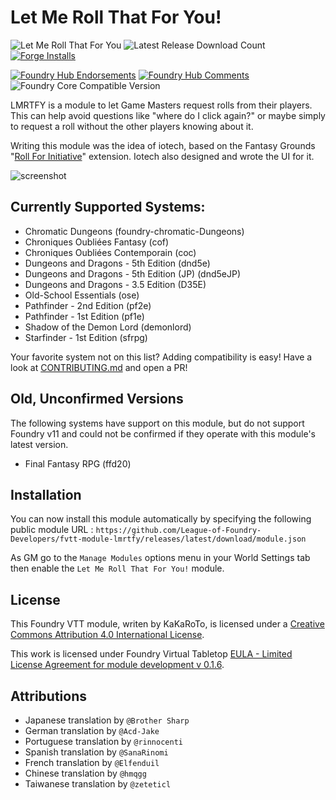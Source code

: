 # Let Me Roll That For You!

![Let Me Roll That For You](https://img.shields.io/endpoint?url=https%3A%2F%2Fraw.githubusercontent.com%2FLeague-of-Foundry-Developers%2Fleague-repo-status%2Fshields-endpoint%2Flmrtfy.json)
![Latest Release Download Count](https://img.shields.io/badge/dynamic/json?label=Downloads@latest&query=assets%5B1%5D.download_count&url=https%3A%2F%2Fapi.github.com%2Frepos%2FLeague-of-Foundry-Developers%2Ffvtt-module-lmrtfy%2Freleases%2Flatest)
[![Forge Installs](https://img.shields.io/badge/dynamic/json?label=Forge%20Installs&query=package.installs&suffix=%25&url=https%3A%2F%2Fforge-vtt.com%2Fapi%2Fbazaar%2Fpackage%2Flmrtfy&colorB=4aa94a)](https://forge-vtt.com/bazaar#package=lmrtfy)

[![Foundry Hub Endorsements](https://img.shields.io/endpoint?logoColor=white&url=https%3A%2F%2Fwww.foundryvtt-hub.com%2Fwp-json%2Fhubapi%2Fv1%2Fpackage%2Flmrtfy%2Fshield%2Fendorsements)](https://www.foundryvtt-hub.com/package/lmrtfy/)
[![Foundry Hub Comments](https://img.shields.io/endpoint?logoColor=white&url=https%3A%2F%2Fwww.foundryvtt-hub.com%2Fwp-json%2Fhubapi%2Fv1%2Fpackage%2Flmrtfy%2Fshield%2Fcomments)](https://www.foundryvtt-hub.com/package/lmrtfy/)
![Foundry Core Compatible Version](https://img.shields.io/badge/dynamic/json.svg?url=https%3A%2F%2Fraw.githubusercontent.com%2FLeague-of-Foundry-Developers%2Ffvtt-module-lmrtfy%2Fmaster%2Fmodule.json&label=Foundry%20Version&query=$.compatibleCoreVersion&colorB=orange)


LMRTFY is a module to let Game Masters request rolls from their players. This can help avoid questions like "where do I click again?" or maybe simply to request a roll without the other players knowing about it.

Writing this module was the idea of iotech, based on the Fantasy Grounds "[Roll For Initiative](https://www.fantasygrounds.com/forums/showthread.php?45234)" extension. Iotech also designed and wrote the UI for it.

![screenshot](images/screenshot.png)

## Currently Supported Systems:
- Chromatic Dungeons (foundry-chromatic-Dungeons)
- Chroniques Oubliées Fantasy (cof)
- Chroniques Oubliées Contemporain (coc)
- Dungeons and Dragons - 5th Edition (dnd5e)
- Dungeons and Dragons - 5th Edition (JP) (dnd5eJP)
- Dungeons and Dragons - 3.5 Edition (D35E)
- Old-School Essentials (ose)
- Pathfinder - 2nd Edition (pf2e)
- Pathfinder - 1st Edition (pf1e)
- Shadow of the Demon Lord (demonlord)
- Starfinder - 1st Edition (sfrpg)

Your favorite system not on this list? Adding compatibility is easy! Have a look at [CONTRIBUTING.md](/CONTRIBUTING.md) and open a PR!

## Old, Unconfirmed Versions
The following systems have support on this module, but do not support Foundry v11 and could not be confirmed if they operate with this module's latest version.
- Final Fantasy RPG (ffd20)

## Installation

You can now install this module automatically by specifying the following public module URL : `https://github.com/League-of-Foundry-Developers/fvtt-module-lmrtfy/releases/latest/download/module.json`

As GM go to the `Manage Modules` options menu in your World Settings tab then enable the `Let Me Roll That For You!` module.

## License
This Foundry VTT module, writen by KaKaRoTo, is licensed under a [Creative Commons Attribution 4.0 International License](http://creativecommons.org/licenses/by/4.0/).

This work is licensed under Foundry Virtual Tabletop [EULA - Limited License Agreement for module development v 0.1.6](http://foundryvtt.com/pages/license.html).

## Attributions

- Japanese translation by `@Brother Sharp`
- German translation by `@Acd-Jake`
- Portuguese translation by `@rinnocenti`
- Spanish translation by `@SanaRinomi`
- French translation by `@Elfenduil`
- Chinese translation by `@hmqgg`
- Taiwanese translation by `@zeteticl`
